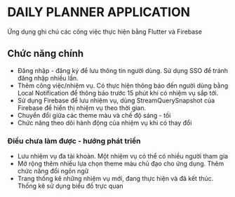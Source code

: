 # DAILY PLANNER APPLICATION

Ứng dụng ghi chú các công việc thực hiện bằng Flutter và Firebase

## Chức năng chính

- Đăng nhập - đăng ký để lưu thông tin người dùng. Sử dụng SSO để tránh đăng nhập nhiều lần.
- Thêm công việc/nhiệm vụ. Có thực hiện thông báo đến người dùng bằng Local Notification để thông báo trước 15 phút khi có nhiệm vụ sắp tới.
- Sử dụng Firebase để lưu nhiệm vụ, dùng StreamQuerySnapshot của Firebase để hiển thị nhiệm vụ theo thời gian.
- Chuyển đổi giữa các theme màu và chế độ sáng - tối
- Chức năng theo dõi hành động của nhiệm vụ khi có thay đổi

### Điều chưa làm được - hướng phát triển
- Lưu nhiệm vụ đa tài khoản. Một nhiệm vụ có thể có nhiều người tham gia
- Mở rộng thêm nhiều lựa chọn theme màu chủ đạo cho ứng dụng. Thêm chức năng đổi ngôn ngữ
- Trang thống kê những nhiệm vụ mới, đang thực hiện và đã kết thúc. Thống kê sử dụng biểu đồ trực quan 

